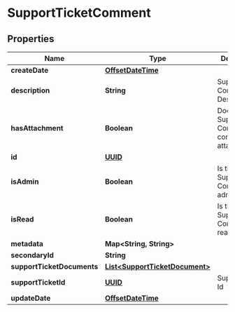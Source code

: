 
# SupportTicketComment

## Properties
Name | Type | Description | Notes
------------ | ------------- | ------------- | -------------
**createDate** | [**OffsetDateTime**](OffsetDateTime.md) |  |  [optional]
**description** | **String** | SupportTicket Comment Description |  [optional]
**hasAttachment** | **Boolean** | Does the SupportTicket Comment contain an attachment |  [optional]
**id** | [**UUID**](UUID.md) |  |  [optional]
**isAdmin** | **Boolean** | Is the SupportTicket Comment an admin |  [optional]
**isRead** | **Boolean** | Is the SupportTicket Comment read |  [optional]
**metadata** | **Map&lt;String, String&gt;** |  |  [optional]
**secondaryId** | **String** |  |  [optional]
**supportTicketDocuments** | [**List&lt;SupportTicketDocument&gt;**](SupportTicketDocument.md) |  |  [optional]
**supportTicketId** | [**UUID**](UUID.md) | SupportTicket Id | 
**updateDate** | [**OffsetDateTime**](OffsetDateTime.md) |  |  [optional]



